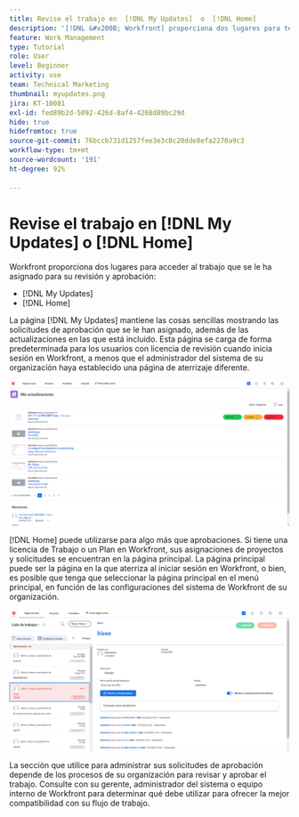 ```yaml
---
title: Revise el trabajo en  [!DNL My Updates]  o  [!DNL Home]
description: '[!DNL &#x200B; Workfront] proporciona dos lugares para tener acceso al trabajo que se le ha asignado para su revisión y aprobación:  [!DNL My Updates] y [!DNL Home] '
feature: Work Management
type: Tutorial
role: User
level: Beginner
activity: use
team: Technical Marketing
thumbnail: myupdates.png
jira: KT-10081
exl-id: fed89b2d-5092-426d-8af4-4268d89bc29d
hide: true
hidefromtoc: true
source-git-commit: 76bccb731d1257fee3e3c0c20dde8efa2270a9c3
workflow-type: tm+mt
source-wordcount: '191'
ht-degree: 92%

---
```


# Revise el trabajo en [!DNL My Updates] o [!DNL Home]

Workfront proporciona dos lugares para acceder al trabajo que se le ha asignado para su revisión y aprobación:

* [!DNL My Updates]
* [!DNL Home]

La página [!DNL My Updates] mantiene las cosas sencillas mostrando las solicitudes de aprobación que se le han asignado, además de las actualizaciones en las que está incluido. Esta página se carga de forma predeterminada para los usuarios con licencia de revisión cuando inicia sesión en Workfront, a menos que el administrador del sistema de su organización haya establecido una página de aterrizaje diferente.

![Una imagen de la página [!DNL My Updates] &#x200B;](assets/my-updates-overview.png)

[!DNL Home] puede utilizarse para algo más que aprobaciones. Si tiene una licencia de Trabajo o un Plan en Workfront, sus asignaciones de proyectos y solicitudes se encuentran en la página principal. La página principal puede ser la página en la que aterriza al iniciar sesión en Workfront, o bien, es posible que tenga que seleccionar la página principal en el menú principal, en función de las configuraciones del sistema de Workfront de su organización.

![Una imagen de la página [!DNL Home] &#x200B;](assets/home-overview.png)

La sección que utilice para administrar sus solicitudes de aprobación depende de los procesos de su organización para revisar y aprobar el trabajo. Consulte con su gerente, administrador del sistema o equipo interno de Workfront para determinar qué debe utilizar para ofrecer la mejor compatibilidad con su flujo de trabajo.
